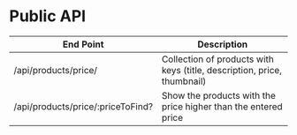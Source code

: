 # Public API
| End Point | Description |
| --- | --- |
| /api/products/price/ | Collection of products with keys (title, description, price, thumbnail) |
| /api/products/price/:priceToFind? | Show the products with the price higher than the entered price |
